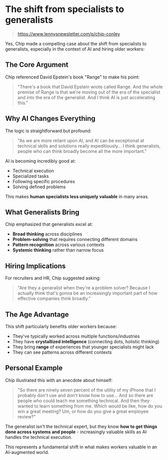 # The shift from specialists to generalists
> https://www.lennysnewsletter.com/p/chip-conley

Yes, Chip made a compelling case about the shift from specialists to generalists, especially in the context of AI and hiring older workers:

## The Core Argument

Chip referenced David Epstein's book "Range" to make his point:

> "There's a book that David Epstein wrote called Range. And the whole premise of Range is that we're moving out of the era of the specialist and into the era of the generalist. And I think AI is just accelerating this."

## Why AI Changes Everything

The logic is straightforward but profound:

> "As we are more reliant upon AI, and AI can be exceptional at technical skills and solutions really expeditiously... I think generalists, people who can think broadly become all the more important."

AI is becoming incredibly good at:
- Technical execution
- Specialized tasks
- Following specific procedures
- Solving defined problems

This makes **human specialists less uniquely valuable** in many areas.

## What Generalists Bring

Chip emphasized that generalists excel at:
- **Broad thinking** across disciplines
- **Problem-solving** that requires connecting different domains
- **Pattern recognition** across various contexts
- **Systemic thinking** rather than narrow focus

## Hiring Implications

For recruiters and HR, Chip suggested asking:

> "Are they a generalist when they're a problem solver? Because I actually think that's gonna be an increasingly important part of how effective companies think broadly."

## The Age Advantage

This shift particularly benefits older workers because:
- They've typically worked across multiple functions/industries
- They have **crystallized intelligence** (connecting dots, holistic thinking)
- They bring **range** of experiences that younger specialists might lack
- They can see patterns across different contexts

## Personal Example

Chip illustrated this with an anecdote about himself:

> "So there are ninety seven percent of the utility of my iPhone that I probably don't use and don't know how to use... And so there are people who could teach me something technical. And then they wanted to learn something from me. Which would be like, how do you win a great meeting? Um, or how do you give a great employee review?"

The generalist isn't the technical expert, but they know **how to get things done across systems and people** - increasingly valuable skills as AI handles the technical execution.

This represents a fundamental shift in what makes workers valuable in an AI-augmented world.